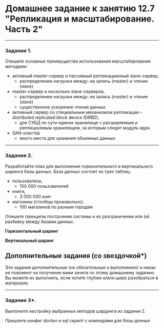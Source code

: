 # Домашнее задание к занятию 12.7 "Репликация и масштабирование. Часть 2"

---

### Задание 1.

Опишите основные преимущества использования масштабирования методами:

- активный master-сервер и пассивный репликационный slave-сервер, 
  - распределение нагрузки между: на запись (master) и чтение (slave)
- master-сервер и несколько slave-серверов, 
  - распределение нагрузки между: на запись (master) и чтение (slave)
  - существенное ускорение чтения данных
- активный сервер со специальным механизмом репликации – distributed replicated block device (DRBD), 
  - для СУБД по сути единое хранилище с расширяемым и реплициуемым хранилищем, за которым следит модуль ядра
- SAN-кластер
  - много места для хранения объемных данных

---

### Задание 2.


Разработайте план для выполнения горизонтального и вертикального шаринга базы данных. База данных состоит из трех таблиц: 

- пользователи, 
  - 100 000 пользователей
- книги, 
  - 3 000 000 книг
- магазины (столбцы произвольно). 
  - 100 магазинов по разным городам

Опишите принципы построения системы и их разграничение или (и) разбивку между базами данных.

**Горизонтальный шаринг**

**Вертикальный шаринг**



## Дополнительные задания (со звездочкой*)

Эти задания дополнительные (не обязательные к выполнению) и никак не повлияют на получение вами зачета по этому домашнему заданию. Вы можете их выполнить, если хотите глубже и/или шире разобраться в материале.

---
### Задание 3*.

Выполните настройку выбранных методов шардинга из задания 2.

*Пришлите конфиг docker и sql скрипт с командами для базы данных*
